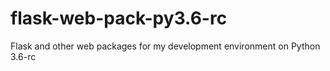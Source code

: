 # flask-web-pack-py3.6-rc
Flask and other web packages for my development environment on Python 3.6-rc
